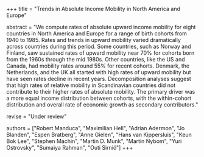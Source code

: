 +++
title = "Trends in Absolute Income Mobility in North America and Europe"

abstract = "We compute rates of absolute upward income mobility for eight countries in North America and Europe for a range of birth cohorts from 1940 to 1985. Rates and trends in upward mobility varied dramatically across countries during this period. Some countries, such as Norway and Finland, saw sustained rates of upward mobility near 70% for cohorts born from the 1960s through the mid 1980s. Other countries, like the US and Canada, had mobility rates around 55% for recent cohorts. Denmark, the Netherlands, and the UK all started with high rates of upward mobility but have seen rates decline in recent years.  Decomposition analyses suggest that high rates of relative mobility in Scandinavian countries did not contribute to their higher rates of absolute mobility. The primary driver was a more equal income distribution between cohorts, with the within-cohort distribution and overall rate of economic growth as secondary contributors."

revise = "Under review"

authors = ["Robert Manduca", "Maximilian Hell", "Adrian Adermon", "Jo Blanden", "Espen Bratberg", "Anne Gielen", "Hans van Kippersluis", "Keun Bok Lee", "Stephen Machin", "Martin D. Munk", "Martin Nybom", "Yuri Ostrovsky", "Sumaiya Rahman", "Outi Sirniö"]
+++
